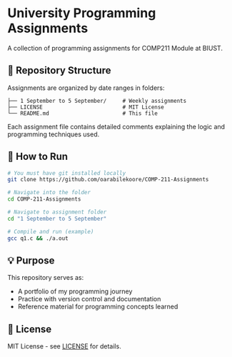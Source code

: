 # University Programming Assignments

A collection of programming assignments for COMP211 Module at BIUST.

## 📁 Repository Structure

Assignments are organized by date ranges in folders:
```
├── 1 September to 5 September/     # Weekly assignments
├── LICENSE                         # MIT License
└── README.md                       # This file
```

Each assignment file contains detailed comments explaining the logic and programming techniques used.

## 🚀 How to Run

```bash
# You must have git installed locally
git clone https://github.com/oarabilekoore/COMP-211-Assignments

# Navigate into the folder
cd COMP-211-Assignments

# Navigate to assignment folder
cd "1 September to 5 September"

# Compile and run (example)
gcc q1.c && ./a.out
```

## 💡 Purpose

This repository serves as:
- A portfolio of my programming journey
- Practice with version control and documentation
- Reference material for programming concepts learned

## 📄 License

MIT License - see [LICENSE](LICENSE) for details.
